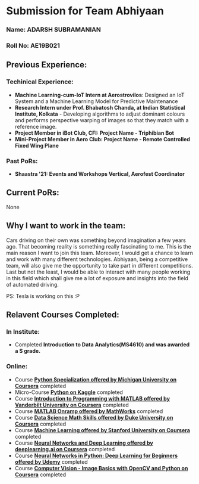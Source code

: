 # Submission for Team Abhiyaan

### Name: ADARSH SUBRAMANIAN
### Roll No: AE19B021

## Previous Experience:
### Techinical Experience:
* **Machine Learning-cum-IoT Intern at Aerostrovilos**: Designed an IoT System and a Machine Learning Model for Predictive Maintenance 
* **Research Intern  under Prof. Bhabatosh Chanda, at Indian Statistical Institute, Kolkata** - Developing algorithms to adjust dominant colours and performs     perspective warping of images so that they match with a reference image.
* **Project Member in iBot Club, CFI: Project Name - Triphibian Bot**
* **Mini-Project Member in Aero Club: Project Name - Remote Controlled Fixed Wing Plane**

### Past PoRs:
* **Shaastra '21: Events and Workshops Vertical, Aerofest Coordinator**

## Current PoRs:
None
## Why I want to work in the team:
Cars driving on their own was something beyond imagination a few years ago. That becoming reality is something really fascinating to me. This is the main reason I want to join this team. Moreover, I would get a chance to learn and work with many different technologies. Abhiyaan, being a competitive team, will also give me the opportunity to take part in different competitions. Last but not the least, I would be able to interact with many people working in this field which shall give me a lot of exposure and insights into the field of automated driving.

PS: Tesla is working on this :P


## Relavent Courses Completed:
### In Institute:
* Completed **Introduction to Data Analytics(MS4610) and was awarded a S grade.**

### Online:
* Course **[Python Specialization offered by Michigan University on Coursera](https://coursera.org/share/53980c019612fa33b9ff55a422cbf879)** completed
* Micro-Course **[Python on Kaggle](https://www.kaggle.com/learn/certification/adarshsubramanian/python)** completed
* Course **[Introduction to Programming with MATLAB offered by Vanderbilt University on Coursera](https://www.coursera.org/account/accomplishments/verify/ST5MCV8J5VG2utm_source=link&utm_medium=certificate&utm_content=cert_image&utm_campaign=sharebutton_course&utm_product=course)** completed
* Course **[MATLAB Onramp offered by MathWorks](https://matlabacademy.mathworks.com/progress/share/certificate.html?id=789046da-1263-4c3c-8376-605ce30c9e55)** completed
* Course **[Data Science Math Skills offered by Duke University on Coursera](https://coursera.org/share/c7fd55ad7bfa1fe31846bd9318e3b135)** completed
* Course **[Machine Learning offered by Stanford University on Coursera](https://coursera.org/share/083e47cb55750dc585d2ba3ef071a019)** completed
* Course **[Neural Networks and Deep Learning offered by deeplearning.ai on Coursera](https://coursera.org/share/798d168d17af76eaa8d56fab0cb94465)** completed
* Course **[Neural Networks in Python: Deep Learning for Beginners offered by Udemy](https://www.udemy.com/certificate/UC-7573f46b-415b-4ede-938c-0630da57ef84/)** completed
* Course **[Computer Vision - Image Basics with OpenCV and Python on Coursera](https://www.coursera.org/account/accomplishments/verify/7MDKK8KQF66C)** completed
